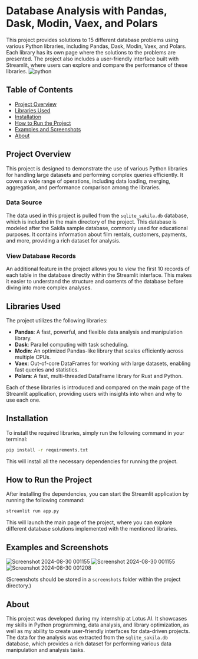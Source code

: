 # Database Analysis with Pandas, Dask, Modin, Vaex, and Polars

This project provides solutions to 15 different database problems using various Python libraries, including Pandas, Dask, Modin, Vaex, and Polars. Each library has its own page where the solutions to the problems are presented. The project also includes a user-friendly interface built with Streamlit, where users can explore and compare the performance of these libraries.
![python](https://github.com/user-attachments/assets/796ca908-b08f-4cb9-9775-62017e9e8959)

## Table of Contents

- [Project Overview](#project-overview)
- [Libraries Used](#libraries-used)
- [Installation](#installation)
- [How to Run the Project](#how-to-run-the-project)
- [Examples and Screenshots](#examples-and-screenshots)
- [About](#about)

## Project Overview

This project is designed to demonstrate the use of various Python libraries for handling large datasets and performing complex queries efficiently. It covers a wide range of operations, including data loading, merging, aggregation, and performance comparison among the libraries.

### Data Source

The data used in this project is pulled from the `sqlite_sakila.db` database, which is included in the main directory of the project. This database is modeled after the Sakila sample database, commonly used for educational purposes. It contains information about film rentals, customers, payments, and more, providing a rich dataset for analysis.

### View Database Records

An additional feature in the project allows you to view the first 10 records of each table in the database directly within the Streamlit interface. This makes it easier to understand the structure and contents of the database before diving into more complex analyses.

## Libraries Used

The project utilizes the following libraries:

- **Pandas**: A fast, powerful, and flexible data analysis and manipulation library.
- **Dask**: Parallel computing with task scheduling.
- **Modin**: An optimized Pandas-like library that scales efficiently across multiple CPUs.
- **Vaex**: Out-of-core DataFrames for working with large datasets, enabling fast queries and statistics.
- **Polars**: A fast, multi-threaded DataFrame library for Rust and Python.

Each of these libraries is introduced and compared on the main page of the Streamlit application, providing users with insights into when and why to use each one.

## Installation

To install the required libraries, simply run the following command in your terminal:

```bash
pip install -r requirements.txt
```

This will install all the necessary dependencies for running the project.

## How to Run the Project

After installing the dependencies, you can start the Streamlit application by running the following command:

```bash
streamlit run app.py
```

This will launch the main page of the project, where you can explore different database solutions implemented with the mentioned libraries.

## Examples and Screenshots
![Screenshot 2024-08-30 001155](https://github.com/user-attachments/assets/c4e170bb-760a-422d-ad15-5cd366a25695)
![Screenshot 2024-08-30 001155](https://github.com/user-attachments/assets/5078028e-33d6-429d-bda2-7e1ac61cca24)
![Screenshot 2024-08-30 001208](https://github.com/user-attachments/assets/1464a154-0088-4120-9606-195fee467f99)

(Screenshots should be stored in a `screenshots` folder within the project directory.)

## About

This project was developed during my internship at Lotus AI. It showcases my skills in Python programming, data analysis, and library optimization, as well as my ability to create user-friendly interfaces for data-driven projects. The data for the analysis was extracted from the `sqlite_sakila.db` database, which provides a rich dataset for performing various data manipulation and analysis tasks.
